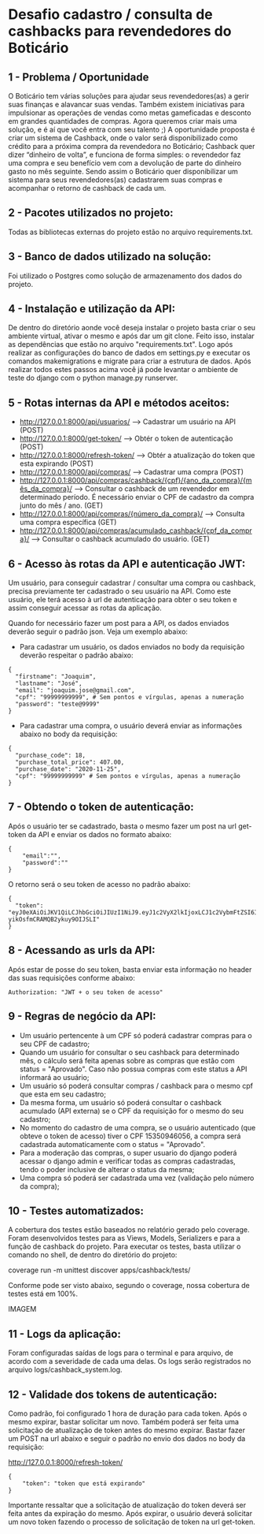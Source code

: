 # Desafio cadastro / consulta de cashbacks para revendedores do Boticário

## 1 - Problema / Oportunidade

O Boticário tem várias soluções para ajudar seus revendedores(as) a gerir suas finanças e alavancar suas vendas. Também existem iniciativas para impulsionar as operações de vendas como metas gameficadas e desconto em grandes quantidades de compras. Agora queremos criar mais uma solução, e é aí que você entra com seu talento ;) 
A oportunidade proposta é criar um sistema de Cashback, onde o valor será disponibilizado como crédito para a próxima compra da revendedora no Boticário; 
Cashback quer dizer “dinheiro de volta”, e funciona de forma simples: o revendedor faz uma compra e seu benefício vem com a devolução de parte do dinheiro gasto no mês seguinte. 
Sendo assim o Boticário quer disponibilizar um sistema para seus revendedores(as) cadastrarem suas compras e acompanhar o retorno de cashback de cada um. 

## 2 - Pacotes utilizados no projeto:

Todas as bibliotecas externas do projeto estão no arquivo requirements.txt.

## 3 - Banco de dados utilizado na solução:

Foi utilizado o Postgres como solução de armazenamento dos dados do projeto.

## 4 - Instalação e utilização da API:

De dentro do diretório aonde você deseja instalar o projeto basta criar o seu ambiente virtual, ativar o mesmo e após dar um git clone. Feito isso, instalar as dependências que estão no arquivo "requirements.txt". Logo após realizar as configurações do banco de dados em settings.py e executar os comandos makemigrations e migrate para criar a estrutura de dados.
Após realizar todos estes passos acima você já pode levantar o ambiente de teste do django com o python manage.py runserver.

## 5 - Rotas internas da API e métodos aceitos:

- http://127.0.0.1:8000/api/usuarios/ --> Cadastrar um usuário na API (POST)
- http://127.0.0.1:8000/get-token/ --> Obtér o token de autenticação (POST)
- http://127.0.0.1:8000/refresh-token/ --> Obtér a atualização do token que esta expirando (POST)
- http://127.0.0.1:8000/api/compras/ --> Cadastrar uma compra (POST)
- http://127.0.0.1:8000/api/compras/cashback/{cpf}/{ano_da_compra}/{mês_da_compra}/ --> Consultar o cashback 
de um revendedor em determinado período. É necessário enviar o CPF de cadastro da compra junto do mês / ano. (GET)
- http://127.0.0.1:8000/api/compras/{número_da_compra}/ --> Consulta uma compra específica (GET)
- http://127.0.0.1:8000/api/compras/acumulado_cashback/{cpf_da_compra}/ --> Consultar o cashback acumulado do usuário. (GET)

## 6 - Acesso às rotas da API e autenticação JWT:

Um usuário, para conseguir cadastrar / consultar uma compra ou cashback, precisa previamente ter cadastrado o seu usuário
na API. Como este usuário, ele terá acesso à url de autenticação para obter o seu token e assim conseguir acessar as rotas
da aplicação.

Quando for necessário fazer um post para a API, os dados enviados deverão seguir o padrão json. Veja um exemplo abaixo:

- Para cadastrar um usuário, os dados enviados no body da requisição deverão respeitar o padrão abaixo:
```
{
  "firstname": "Joaquim",
  "lastname": "José",
  "email": "joaquim.jose@gmail.com",
  "cpf": "99999999999", # Sem pontos e vírgulas, apenas a numeração
  "password": "teste@9999"
}
```

- Para cadastrar uma compra, o usuário deverá enviar as informações abaixo no body da requisição:
```
{
  "purchase_code": 18,
  "purchase_total_price": 407.00,
  "purchase_date": "2020-11-25",
  "cpf": "99999999999" # Sem pontos e vírgulas, apenas a numeração
}
```

## 7 - Obtendo o token de autenticação:

Após o usuário ter se cadastrado, basta o mesmo fazer um post na url get-token da API e enviar os dados 
no formato abaixo:
```
{
	"email":"",
	"password":""
}
```

O retorno será o seu token de acesso no padrão abaixo:
```
{
  "token": "eyJ0eXAiOiJKV1QiLCJhbGciOiJIUzI1NiJ9.eyJ1c2VyX2lkIjoxLCJ1c2VybmFtZSI6ImVtZXJzb25zbUBnbWFpbC5jb20iLCJleHAiOjE2MDY2Njc4MzAsImVtYWlsIjoiZW1lcnNvbnNtQGdtYWlsLmNvbSIsIm9yaWdfaWF0IjoxNjA2NjY0MjMwfQ.gitZgFalZEkIpzCtk-yikOsfmCRAMQB2ykuy9OIJSLI"
}
```

## 8 - Acessando as urls da API:

Após estar de posse do seu token, basta enviar esta informação no header das suas requisições conforme abaixo:

```
Authorization: "JWT + o seu token de acesso"
```

## 9 - Regras de negócio da API:

- Um usuário pertencente à um CPF só poderá cadastrar compras para o seu CPF de cadastro;
- Quando um usuário for consultar o seu cashback para determinado mês, o cálculo será feita apenas sobre as 
compras que estão com status = "Aprovado". Caso não possua compras com este status a API informará ao usuário;
- Um usuário só poderá consultar compras / cashback para o mesmo cpf que esta em seu cadastro;
- Da mesma forma, um usuário só poderá consultar o cashback acumulado (API externa) se o CPF da requisição for
o mesmo do seu cadastro;
- No momento do cadastro de uma compra, se o usuário autenticado (que obteve o token de acesso) tiver o 
CPF 15350946056, a compra será cadastrada automaticamente com o status = "Aprovado".
- Para a moderação das compras, o super usuario do django poderá acessar o django admin e verificar todas as compras 
cadastradas, tendo o poder inclusive de alterar o status da mesma;
- Uma compra só poderá ser cadastrada uma vez (validação pelo número da compra);

## 10 - Testes automatizados:

A cobertura dos testes estão baseados no relatório gerado pelo coverage. Foram desenvolvidos testes para as Views, Models, Serializers e para a função de cashback do projeto. Para executar os testes, basta utilizar o comando no shell, de dentro do diretório do projeto:

coverage run -m unittest discover apps/cashback/tests/

Conforme pode ser visto abaixo, segundo o coverage, nossa cobertura de testes está em 100%.

IMAGEM

## 11 - Logs da aplicação:
Foram configuradas saídas de logs para o terminal e para arquivo, de acordo com a severidade de cada uma delas. Os logs 
serão registrados no arquivo logs/cashback_system.log.

## 12 - Validade dos tokens de autenticação:
Como padrão, foi configurado 1 hora de duração para cada token. Após o mesmo expirar, bastar solicitar um novo. Também
 poderá ser feita uma solicitação de atualização de token antes do mesmo expirar. Bastar fazer um POST na url abaixo e seguir o padrão no envio dos dados no body da requisição:

http://127.0.0.1:8000/refresh-token/

```
{
    "token": "token que está expirando"
}
```

Importante ressaltar que a solicitação de atualização do token deverá ser feita antes da expiração do mesmo. Após expirar,
o usuário deverá solicitar um novo token fazendo o processo de solicitação de token na url get-token.